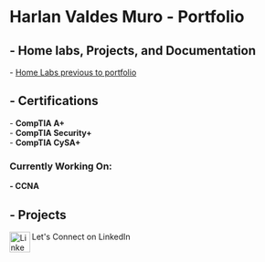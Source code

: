 
<h1>Harlan Valdes Muro - Portfolio </h1>
<h2> - Home labs, Projects, and Documentation </h2>
- <a href="https://github.com/harlanvaldes/harlanvaldes/blob/main/Previous/Previous-Projects.png" target="_blank"> Home Labs previous to portfolio</a>
<h2> - Certifications </h2>
- <b>CompTIA A+</b> <br>
- <b>CompTIA Security+</b> <br>
- <b>CompTIA CySA+</b> <br>
<h3>Currently Working On:</h3>
<b>- CCNA</b>
<h2>- Projects</h2>
<a href="https://www.linkedin.com/in/harlan-valdes-muro/">
<img align="left" alt="LinkedIn" width="36px" src="https://content.linkedin.com/content/dam/me/business/en-us/amp/brand-site/v2/bg/LI-Bug.svg.original.svg"/>
</a> Let's Connect on LinkedIn


<!-- <a href="#" onClick="MyWindow=window.open('http://www.google.com','MyWindow','width=600,height=300'); return false;">Test</a> -->
